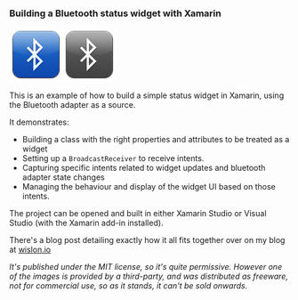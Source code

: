 ### Building a Bluetooth status widget with Xamarin

![bluetooth logo](https://github.com/wislon/xamarin-bluetooth-status-widget/blob/master/src/BluetoothWidget/Resources/drawable-xhdpi/bluetooth_on.png)![bluetooth logo](https://github.com/wislon/xamarin-bluetooth-status-widget/blob/master/src/BluetoothWidget/Resources/drawable-xhdpi/bluetooth_off.png)

This is an example of how to build a simple status widget in Xamarin, using the Bluetooth adapter as a source.

It demonstrates:

* Building a class with the right properties and attributes to be treated as a widget
* Setting up a `BroadcastReceiver` to receive intents.
* Capturing specific intents related to widget updates and bluetooth adapter state changes
* Managing the behaviour and display of the widget UI based on those intents.

The project can be opened and built in either Xamarin Studio or Visual Studio (with the Xamarin add-in installed).

There's a blog post detailing exactly how it all fits together over on my blog at [wislon.io](http://blog.wislon.io/posts/2014/08/01/building-a-bluetooth-status-widget-with-xamarin/)

_It's published under the MIT license, so it's quite permissive. However one of the images is provided by a third-party, and was distributed as freeware, not for commercial use, so as it stands, it can't be sold onwards._


